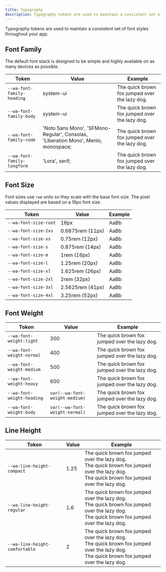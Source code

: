 ```yaml
---
title: Typography
description: Typography tokens are used to maintain a consistent set of font styles throughout your app.
---
```


Typography tokens are used to maintain a consistent set of font styles throughout your app.

## Font Family

The default font stack is designed to be simple and highly available on as many devices as possible.

| Token                       | Value                                                                              | Example                                                                                                        |
| --------------------------- | ---------------------------------------------------------------------------------- | -------------------------------------------------------------------------------------------------------------- |
| `--wa-font-family-heading`  | system-ui                                                                          | <span style="font-family: var(--wa-font-family-heading)">The quick brown fox jumped over the lazy dog.</span>  |
| `--wa-font-family-body`     | system-ui                                                                          | <span style="font-family: var(--wa-font-family-body)">The quick brown fox jumped over the lazy dog.</span>     |
| `--wa-font-family-code`     | 'Noto Sans Mono', 'SFMono-Regular', Consolas, 'Liberation Mono', Menlo, monospace; | <span style="font-family: var(--wa-font-family-code)">The quick brown fox jumped over the lazy dog.</span>     |
| `--wa-font-family-longform` | 'Lora', serif;                                                                     | <span style="font-family: var(--wa-font-family-longform)">The quick brown fox jumped over the lazy dog.</span> |

## Font Size

Font sizes use `rem` units so they scale with the base font size. The pixel values displayed are based on a 16px font size.

| Token                 | Value            | Example                                                       |
| --------------------- | ---------------- | ------------------------------------------------------------- |
| `--wa-font-size-root` | 16px             | <span style="font-size: var(--wa-font-size-root)">AaBb</span> |
| `--wa-font-size-2xs`  | 0.6875rem (11px) | <span style="font-size: var(--wa-font-size-xs)">AaBb</span>   |
| `--wa-font-size-xs`   | 0.75rem (12px)   | <span style="font-size: var(--wa-font-size-xs)">AaBb</span>   |
| `--wa-font-size-s`    | 0.875rem (14px)  | <span style="font-size: var(--wa-font-size-s)">AaBb</span>    |
| `--wa-font-size-m`    | 1rem (16px)      | <span style="font-size: var(--wa-font-size-m)">AaBb</span>    |
| `--wa-font-size-l`    | 1.25rem (20px)   | <span style="font-size: var(--wa-font-size-l)">AaBb</span>    |
| `--wa-font-size-xl`   | 1.625rem (26px)  | <span style="font-size: var(--wa-font-size-xl)">AaBb</span>   |
| `--wa-font-size-2xl`  | 2rem (32px)      | <span style="font-size: var(--wa-font-size-2xl)">AaBb</span>  |
| `--wa-font-size-3xl`  | 2.5625rem (41px) | <span style="font-size: var(--wa-font-size-3xl)">AaBb</span>  |
| `--wa-font-size-4xl`  | 3.25rem (52px)   | <span style="font-size: var(--wa-font-size-4xl)">AaBb</span>  |

## Font Weight

| Token                      | Value                          | Example                                                                                                        |
| -------------------------- | ------------------------------ | -------------------------------------------------------------------------------------------------------------- |
| `--wa-font-weight-light`   | 300                            | <span style="font-weight: var(--wa-font-weight-light);">The quick brown fox jumped over the lazy dog.</span>   |
| `--wa-font-weight-normal`  | 400                            | <span style="font-weight: var(--wa-font-weight-normal);">The quick brown fox jumped over the lazy dog.</span>  |
| `--wa-font-weight-medium`  | 500                            | <span style="font-weight: var(--wa-font-weight-medium);">The quick brown fox jumped over the lazy dog.</span>  |
| `--wa-font-weight-heavy`   | 600                            | <span style="font-weight: var(--wa-font-weight-heavy);">The quick brown fox jumped over the lazy dog.</span>   |
| `--wa-font-weight-heading` | `var(--wa-font-weight-medium)` | <span style="font-weight: var(--wa-font-weight-heading);">The quick brown fox jumped over the lazy dog.</span> |
| `--wa-font-weight-body`    | `var(--wa-font-weight-normal)` | <span style="font-weight: var(--wa-font-weight-body);">The quick brown fox jumped over the lazy dog.</span>    |

## Line Height

| Token                          | Value | Example                                                                                                                                                                                                                 |
| ------------------------------ | ----- | ----------------------------------------------------------------------------------------------------------------------------------------------------------------------------------------------------------------------- |
| `--wa-line-height-compact`     | 1.25  | <div style="line-height: var(--wa-font-line-height-compact);">The quick brown fox jumped over the lazy dog.<br>The quick brown fox jumped over the lazy dog.<br>The quick brown fox jumped over the lazy dog.</div>     |
| `--wa-line-height-regular`     | 1.6   | <div style="line-height: var(--wa-font-line-height-regular);">The quick brown fox jumped over the lazy dog.<br>The quick brown fox jumped over the lazy dog.<br>The quick brown fox jumped over the lazy dog.</div>     |
| `--wa-line-height-comfortable` | 2     | <div style="line-height: var(--wa-font-line-height-comfortable);">The quick brown fox jumped over the lazy dog.<br>The quick brown fox jumped over the lazy dog.<br>The quick brown fox jumped over the lazy dog.</div> |
